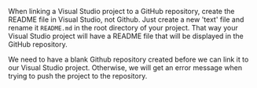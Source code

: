 ﻿When linking a Visual Studio project to a GitHub repository, create the README file in Visual Studio, not Github.
Just create a new 'text' file and rename it `README.md` in the root directory of your project. 
That way your Visual Studio project will have a README file that will be displayed in the GitHub repository.

We need to have a blank Github repository created before we can link it to our Visual Studio project.
Otherwise, we will get an error message when trying to push the project to the repository.
```
